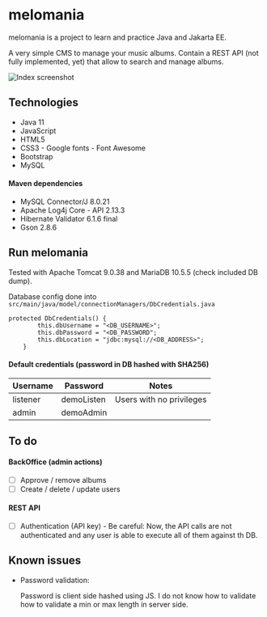 # melomania
melomania is a project to learn and practice Java and Jakarta EE.

A very simple CMS to manage your music albums. Contain a REST API (not fully implemented, yet) that allow to search and manage albums.

![Index screenshot](https://i.imgur.com/6uIMZeD.png)
## Technologies

* Java 11
* JavaScript
* HTML5
* CSS3 - Google fonts - Font Awesome
* Bootstrap
 * MySQL 
#### Maven dependencies
* MySQL Connector/J 8.0.21	
* Apache Log4j Core - API 2.13.3
* Hibernate Validator 6.1.6 final
* Gson 2.8.6

## Run melomania

Tested with Apache Tomcat 9.0.38 and MariaDB 10.5.5 (check included DB dump).

Database config done into  ``` src/main/java/model/connectionManagers/DbCredentials.java ```

    protected DbCredentials() {
    		this.dbUsername = "<DB_USERNAME>";
    		this.dbPassword = "<DB_PASSWORD";
    		this.dbLocation = "jdbc:mysql://<DB_ADDRESS>";
    	}
    	
#### Default credentials (password in DB hashed with SHA256)
| Username | Password | Notes
|--|--|--|
| listener | demoListen | Users with no privileges
| admin | demoAdmin |

## To do

#### BackOffice (admin actions)
- [ ]  Approve / remove albums
- [ ]  Create / delete / update users

#### REST API
- [ ] Authentication (API key) - Be careful: Now, the API calls are not authenticated and any user is able to execute all of them against th DB.

## Known issues
* Password validation:

	Password is client side hashed using JS. I do not know how to validate how to validate a min or max length in server side.

   

